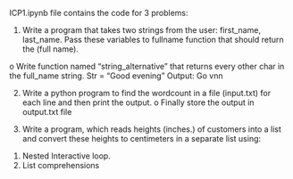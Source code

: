 ICP1.ipynb file contains the code for 3 problems:
1. Write a program that takes two strings from the user: first_name, last_name. Pass these variables to
fullname function that should return the (full name).

o Write function named “string_alternative” that returns every other char in the full_name string.
Str = “Good evening”
Output: Go vnn

2. Write a python program to find the wordcount in a file (input.txt) for each line and then print the output.
o Finally store the output in output.txt file

3. Write a program, which reads heights (inches.) of customers into a list and convert these
heights to centimeters in a separate list using:
1) Nested Interactive loop.
2) List comprehensions
